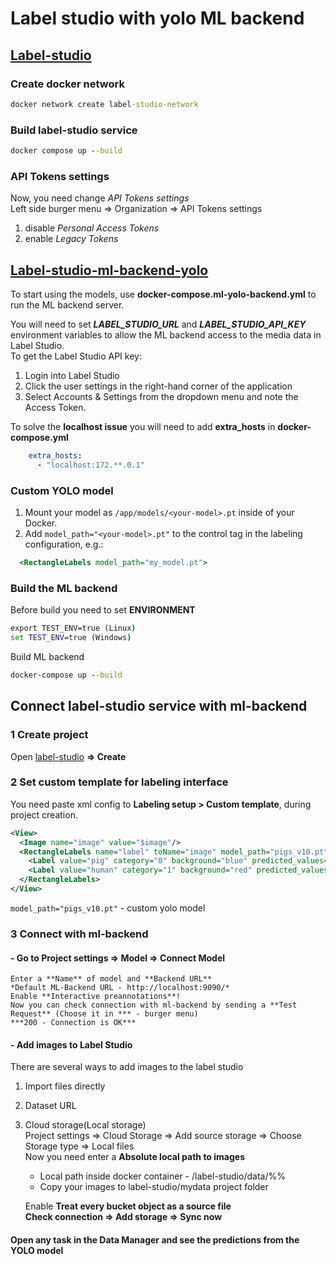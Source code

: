 # Label studio with yolo ML backend

## [Label-studio](https://github.com/HumanSignal/label-studio)

### Create docker network

```cmd
docker network create label-studio-network
```

### Build label-studio service

```cmd
docker compose up --build
```

### API Tokens settings

Now, you need change *API Tokens settings*  
Left side burger menu => Organization => API Tokens settings

1. disable *Personal Access Tokens*
2. enable *Legacy Tokens*

## [Label-studio-ml-backend-yolo](https://github.com/HumanSignal/label-studio-ml-backend/tree/master/label_studio_ml/examples/yolo)

To start using the models, use **docker-compose.ml-yolo-backend.yml** to run the ML backend server.

You will need to set ***LABEL_STUDIO_URL*** and ***LABEL_STUDIO_API_KEY*** environment variables to allow the ML backend access to the media data in Label Studio.  
To get the Label Studio API key:

1. Login into Label Studio
2. Сlick the user settings in the right-hand corner of the application
3. Select Accounts & Settings from the dropdown menu and note the Access Token.  

To solve the **localhost issue** you will need to add **extra_hosts** in **docker-compose.yml**

```yml
    extra_hosts:
      - "localhost:172.**.0.1"
```

### Custom YOLO model

1. Mount your model as `/app/models/<your-model>.pt` inside of your Docker.  
2. Add `model_path="<your-model>.pt"` to the control tag in the labeling configuration, e.g.:

```xml
  <RectangleLabels model_path="my_model.pt">
```

### Build the ML backend

Before build you need to set **ENVIRONMENT**

```cmd
export TEST_ENV=true (Linux)
set TEST_ENV=true (Windows)
```

Build ML backend

```cmd
docker-compose up --build
```

## Connect label-studio service with ml-backend

### 1 Create project

Open [label-studio](http://localhost:8080) **=> Create**

### 2 Set custom template for labeling interface

You need paste xml config to **Labeling setup > Custom template**, during project creation.

``` xml
<View>
  <Image name="image" value="$image"/>
  <RectangleLabels name="label" toName="image" model_path="pigs_v10.pt" model_score_threshold="0.25">
    <Label value="pig" category="0" background="blue" predicted_values="pig"/>
    <Label value="human" category="1" background="red" predicted_values="human"/>
  </RectangleLabels>
</View>
```

`model_path="pigs_v10.pt"` - custom yolo model

### 3 Connect with ml-backend

#### - Go to **Project settings => Model => Connect Model**  

    Enter a **Name** of model and **Backend URL**  
    *Default ML-Backend URL - http://localhost:9090/*  
    Enable **Interactive preannotations**!  
    Now you can check connection with ml-backend by sending a **Test Request** (Choose it in *** - burger menu)  
    ***200 - Connection is OK***

#### - Add images to Label Studio  

There are several ways to add images to the label studio

1. Import files directly
2. Dataset URL
3. Cloud storage(Local storage)  
  Project settings => Cloud Storage => Add source storage => Choose Storage type => Local files  
  Now you need enter a **Absolute local path to images**  

    - Local path inside docker container - /label-studio/data/%%  
    - Copy your images to label-studio/mydata project folder  
  
    Enable **Treat every bucket object as a source file**  
    **Check connection => Add storage => Sync now**  

#### Open any task in the Data Manager and see the predictions from the YOLO model  
